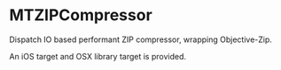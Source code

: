 # MTZIPCompressor

Dispatch IO based performant ZIP compressor, wrapping Objective-Zip.

An iOS target and OSX library target is provided.